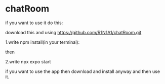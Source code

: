 # chatRoom

if you want to use it do this:

download this and using https://github.com/R1N1A1/chatRoom.git

1.write npm install(in your terminal):

then

2.write npx expo start


if you want to use the app then download and install anyway and then use it.
